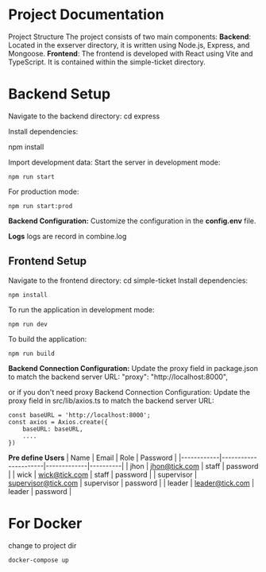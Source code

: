 # Project Documentation

Project Structure
The project consists of two main components:
**Backend**: Located in the exserver directory, it is written using Node.js, Express, and Mongoose.
**Frontend**: The frontend is developed with React using Vite and TypeScript. It is contained within the simple-ticket directory.

# Backend Setup

Navigate to the backend directory:
cd express

Install dependencies:

npm install

Import development data:
Start the server in development mode:

    npm run start

For production mode:

    npm run start:prod

**Backend Configuration:**
Customize the configuration in the **config.env** file.

**Logs**
logs are record in combine.log

## Frontend Setup
Navigate to the frontend directory:
cd simple-ticket
Install dependencies:

    npm install

To run the application in development mode:

    npm run dev

To build the application:

    npm run build

**Backend Connection Configuration:**
Update the proxy field in package.json to match the backend server URL:
"proxy": "http://localhost:8000",

or if you don't need proxy
Backend Connection Configuration:
Update the proxy field in src/lib/axios.ts to match the backend server URL:

    const baseURL = 'http://localhost:8000';
    const axios = Axios.create({
        baseURL: baseURL,
        ....
    })

**Pre define Users**
| Name       | Email                | Role        | Password |
|------------|----------------------|-------------|----------|
| jhon       | jhon@tick.com        | staff       | password |
| wick       | wick@tick.com        | staff       | password |
| supervisor | supervisor@tick.com  | supervisor | password |
| leader     | leader@tick.com      | leader      | password |


# For Docker
change to project dir

    docker-compose up
